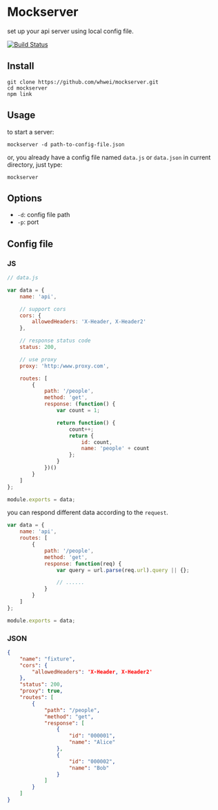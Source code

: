 # Mockserver
set up your api server using local config file.

[![Build Status](https://travis-ci.org/whwei/mockserver.svg?branch=master)](https://travis-ci.org/whwei/mockserver)

## Install
```
git clone https://github.com/whwei/mockserver.git
cd mockserver
npm link
```

## Usage
to start a server:
```
mockserver -d path-to-config-file.json
```

or, you already have a config file named `data.js` or `data.json` in current directory, just type:
```
mockserver
```

## Options
-   `-d`: config file path
-   `-p`: port

## Config file

### JS
```javascript
// data.js

var data = {
    name: 'api',

    // support cors
    cors: {
        allowedHeaders: 'X-Header, X-Header2'
    },

    // response status code
    status: 200,

    // use proxy
    proxy: 'http:/www.proxy.com',

    routes: [
        {
            path: '/people',
            method: 'get',
            response: (function() {
                var count = 1;

                return function() {
                    count++;
                    return {
                        id: count,
                        name: 'people' + count
                    };
                }
            })()
        }
    ]
};

module.exports = data;
```

you can respond different data according to the `request`.
```javascript
var data = {
    name: 'api',
    routes: [
        {
            path: '/people',
            method: 'get',
            response: function(req) {
                var query = url.parse(req.url).query || {};

                // ......
            }
        }
    ]
};

module.exports = data;
```


### JSON
```json
{
    "name": "fixture",
    "cors": {
        "allowedHeaders": 'X-Header, X-Header2'
    },
    "status": 200,
    "proxy": true,
    "routes": [
        {
            "path": "/people",
            "method": "get",
            "response": [
                {
                    "id": "000001",
                    "name": "Alice"
                },
                {
                    "id": "000002",
                    "name": "Bob"
                }
            ]
        }
    ]
}
```
